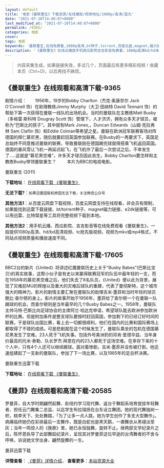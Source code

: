 ```yaml
---
layout: default
title: '电影《曼联重生》下载资源/在线播放/视频地址/1080p/高清/蓝光'
date: "2021-07-10T14:40:07+0800"
last_modified_at: "2021-07-10T14:40:07+0800"
permalink: /9365/
categories: 电影
cover:
tags: 电影
keywords: '曼联重生,在线免费看,1080p高清,bt种子,torrent,百度云盘,magnet,磁力链,迅雷下载资源'
description: '《曼联重生》在线云播放手机西瓜影院吉吉影音免费看，1080p高清bd/hd未删减完整版和tc抢先枪版，mkv/mp4格式，附带bt/torrent种子、magnet/磁力链、百度云盘、网盘资源迅雷下载链接'
---
```


>内容采集生成，如果链接失效，多试几个，页面最后有更多精彩视频！收藏本页（Ctrl+D)，以后再找不麻烦。


## 《曼联重生》在线观看和高清下载-9365

剧情介绍：　　1956年，19岁的Bobby Charlton（杰克·奥康奈尔 Jack O'Connell 饰）在助理教练Jimmy Murphy（大卫·田纳特 David Tennant 饰）的帮助下第一次获得在曼联一线队的出场机会。当时的曼联队在主教练Matt Busby（多格雷·斯科特 Dougray Scott 饰）管理下，人才济济，拥有众多天才球员，被称为“巴斯比的孩子”。其中就有Mark Jones,，Duncan Edwards（山姆·克拉弗林 Sam Claflin 饰）和Eddie Colman等希望之星。曼联在欧洲冠军联赛客场对阵德国的拜仁慕尼黑，随后就要赶回英国参加联赛。在Busby的一再要求下，英国足总始终不同意推迟曼联的联赛，导致曼联刚在德国踢完球就得搭乘飞机返回英国。德国的暴风雪让飞机一再延迟起飞，在飞机作了最后一次尝试之后，不幸发生了.....这就是“慕尼黑空难”，许多天才球员因此丧生，Bobby Charlton要怎样和主教练Busby带领曼联重生？  　　本片为BBC的电视电影。


曼联重生 (2011)

**下载地址**： [在线观看下载 《曼联重生》](https://www.btbtdy.me/btdy/dy9561.html) 


**无法下载?**：`如果迅雷因版权原因无法下载，关注微信公众号 `

**其他方法1**：从百度云网盘下载视频，百度云网盘支持在线观看，非会员有限制，如果能找到迅雷下载链接、bt/torrent种子、magnet磁力链接、e2dk链接等，可以用迅雷、比特彗星等工具将完整视频下载到本地。

**其他方法2**：用手机云播、西瓜影院、吉吉影音等在线免费观看《曼联重生》，一般提供1080p高清、hd/bd高清视频、tc抢先版视频，视频为mkv或mp4格式，不同站点视频质量和播放速度不同。


## 《曼联重生》在线观看和高清下载-17605

BBC2台的新片《United》将讲述红魔曼联历史上关于"Busby Babes"(巴斯比宝贝)的真实故事，这帮小伙子是有史以来赢得联赛冠军的队伍中最年轻的一支，而在1958年的慕尼黑空难之后，他们失去了8名队员，《United》便以此为背景，展现了灾难前MU的辉煌以及重大的灾难后球队的重建，代表了曼彻斯特，这个城市强大的精神力。影片的剧情主要汇聚在曼联队的助理吉米·墨菲和当时年轻的球员鲍比·查尔顿的身上。影片的故事开始于1956年，墨菲给了查尔顿一个在曼联一队踢球的机会。而查尔顿则是当年最早的几个Busby Babes之一。1958年，曼联队主帅马特·巴斯比向足球协会的主席阿兰·哈达克申请，希望球队能去欧洲参加欧洲杯的比赛。但是附加条件是整支球队要按时赶回英国，参加剩下的已经订好时间的联赛。于是球队出国比赛，看上去一切都很顺利，他们在国内的比赛和国际赛场上都取得了不错的成绩。可是悲剧就在这个时候发生了，曼联队乘坐的包机在德国慕尼黑发生了空难。23人死于飞机失事。包括外号美洲豹的邓肯·爱德华兹、当年身价最高的托米·泰勒、队长罗杰·拜恩在内的23人都死于这场空难。在幸存下来的十个人中，只有4个人还可以继续踢球。面对着惨剧，吉米·墨菲并没有被打倒，他迅速组建起了一支新的曼联队，参加了下一场比赛，以及1985年的足总杯决赛。


曼联重生迅雷下载

**下载地址**： [在线观看下载 《曼联重生》](https://www.993dy.com//vod-detail-id-30779.html) 


## 《曼菲》在线观看和高清下载-20585

罗曼菲，自大学时期翩然起舞、赴纽约学习现代舞、返台于舞蹈系培育提拔年轻舞者、担任云门舞集二总监、以迄学生布拉瑞扬在台东设立舞团。她的现代舞独树一帜，桃李天下、处处舞踏，「为了让多一点人跳，她为学生创作了多支大型舞作」。病痛临终她仍在彩排最后一支舞作，既是白蛇也是黑天鹅，一袭舞衣从黑褪淡至灰；当年一鸣惊人的《挽歌》里，她已永恒独舞，旋转不止。继两部文学纪录片之后，陈怀恩执导了此部舞蹈纪录片，呈现其对罗曼菲这位早逝的台湾舞者的不舍与呼唤，诉说她文学出身、翩然旋舞的一生。


曼菲迅雷下载

**详情查看**： [《曼菲》详情介绍](/movie/20585/)， **查看更多**：[本站资源大全](/movie/t/all/)

